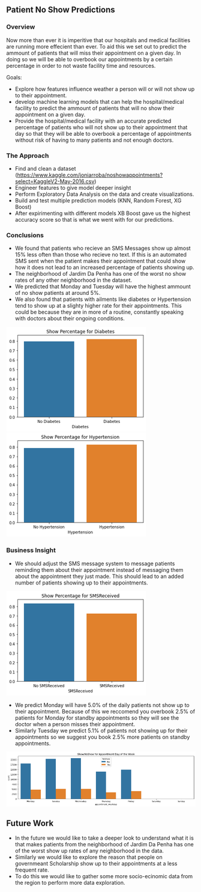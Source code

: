 ## Patient No Show Predictions


### Overview
Now more than ever it is imperitive that our hospitals and medical facilities are running more effecient than ever. To aid this we set out to predict the ammount of patients that will miss their appointment on a given day. In doing so we will be able to overbook our appointments by a certain percentage in order to not waste facility time and resources.

Goals:
  - Explore how features influence weather a person will or will not show up to their appointment. 
  - develop machine learning models that can help the hospital/medical facility to predict the ammount of patients that will no show their appointment on a given day.
  - Provide the hospital/medical facility with an accurate predicted percentage of patients who will not show up to their appointment that day so that they will be able to overbook a percentage of appointments without risk of having to many patients and not enough doctors.
  
### The Approach
  - Find and clean a dataset (https://www.kaggle.com/joniarroba/noshowappointments?select=KaggleV2-May-2016.csv)
  - Engineer  features to give model deeper insight
  - Perform Exploratory Data Analysis on the data and create visualizations.
  - Build and test multiple prediction models (KNN, Random Forest, XG Boost)
  - After expirimenting with different models XB Boost gave us the highest accuracy score so that is what we went with for our predictions.

### Conclusions
 - We found that patients who recieve an SMS Messages show up almost 15% less often than those who recieve no text. If this is an automated SMS sent when the patient makes their appointment that could show how it does not lead to an increased percentage of patients showing up.
 - The neighborhood of Jardim Da Penha has one of the worst no show rates of any other neighborhood in the dataset.
 - We predicted that Monday and Tuesday will have the highest ammount of no show patients at around 5%.
 - We also found that patients with ailments like diabetes or Hypertension tend to show up at a slighty higher rate for their appointments. This could be because they are in more of a routine, constantly speaking with doctors about their ongoing conditions.
 
 ![](https://github.com/mdetiberiis01/Photos/blob/master/diabetes1.png)![](https://github.com/mdetiberiis01/Photos/blob/master/hypertension1.png)

### Business Insight
- We should adjust the SMS message system to message patients reminding them about their appointment instead of messaging them about the appointment they just made. This should lead to an added number of patients showing up to their appointments.

![](https://github.com/mdetiberiis01/Photos/blob/master/SMS_recieved.png)
- We predict Monday will have 5.0% of the daily patients not show up to their appointment. Because of this we reccomend you overbook 2.5% of patients for Monday for standby appointments so they will see the doctor when a person misses their appointment.
- Similarly Tuesday we predict 5.1% of patients not showing up for their appointments so we suggest you book 2.5% more patients on standby appointments.

![](https://github.com/mdetiberiis01/Photos/blob/master/DOW_show.png)

## Future Work
 - In the future we would like to take a deeper look to understand what it is that makes patients from the neighborhood of Jardim Da Penha has one of the worst show up rates of any neighborhood in the data.
 - Similarly we would like to explore the reason that people on governmeant Scholarship show up to their appointments at a less frequent rate.
  - To do this we would like to gather some more socio-ecinomic data from the region to perform more data exploration.
  
